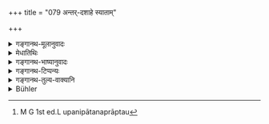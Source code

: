 +++
title = "079 अन्तर्-दशाहे स्याताम्"

+++

<details><summary>गङ्गानथ-मूलानुवादः</summary>

If, within ten days, another birth or death happen to befall, the Brāhmaṇa shall remain impure until that period of ten days shall have elapsed.—(78).
</details>

<details><summary>मेधातिथिः</summary>

अत्रापि **दशाह**ग्रणम् आशौचकालोपलक्षणार्थम् । यस्य य आशौचकालस् तस्मिन्न् अनिवृत्ते यदि पुनर् अन्यद् आशौचनिमित्तम् उत्पद्यते तदा पूर्वशेषेणैव शुद्धिर् न त्व् अन्तरा निपतितं यत् तदीयाद् अह्नः प्रभृति दशाहादिगणना कर्तव्या । तथा च गौतमः- "तच् चेद् अन्तः पुनर् आपतेत् तच्छेषेण शुद्ध्येयुः" इति (ग्ध् १४.६) । **मरणजन्मनी** इति समासे यत्नम् अन्तरेण क्रमाप्रतिपत्तेर् व्यन्तरेणाप्य् उपनिपातप्राप्तौ[^१८१] समाचारात् समानजातीय एवेति द्रष्टव्यम् । **पुनः**शब्दश् च समानजातीयापेक्षया समर्थतरो भवति । **विप्र**ग्रहणम् अप्य् आशौचिनाम् उपलक्षणार्थम् । स्मृत्यन्तरे तु विहितम्- "रात्रिशेषे द्वाभ्याम्, प्रभाते तिसृभिः" (ग्ध् १४.७–८) इति । "एतस्य ब्राह्मणस्य प्रेतस्पर्शे दशरात्रम् आशौचम्" इति प्रकृत्य "न चेद् अन्तरा म्रियेत जायेत वा शिष्टैर् एव दिवसैः शुद्ध्येत" इतीयं स्मृतिः समानजातीयासमानजातीयभेदं नानुमन्यते ॥ ५.७८ ॥


[^१८१]:
     M G 1st ed.L upanipātanaprāptau
</details>

<details><summary>गङ्गानथ-भाष्यानुवादः</summary>

Here also the mention of ‘ten days’ is meant to stand for the period of impurity ordained in each individual case. The meaning thus is that—‘before the expiry of the period of impurity ordained for a particular ease, if another cause of impurity should come about, then purification comes with the lapse of the remainder of that period; and the second period of impurity is not to be counted from the day on which the cause shall have arisen.’ Says Gautama (14.5)—‘If an impurity should occur again during the interval, the purification comes with the remainder of the former.’

‘Birth and Death’ being mentioned in a compound,—and it being not easy to find out in which order of sequence these are to be taken,—and intervention being possible by unlike causes of impurity also,—it is to be understood, on the authority of usage, that what is meant is intervention by a *like* cause of impurity (*i.e*. of impurity due to death by another due to death and so forth). It is in this sense that the use of the term ‘another’ becomes more justifiably significant.

The term ‘*Brāhmaṇa*’ also is meant to stand for *persons observing the impurity*.

In another *Smṛti-text* it has been laid down that—‘if it happens at the close of the night, then it is in two days; and if it happens at dawn, then three days’; and having begun with the statement—‘when the Brāhmaṇa dies, the impurity lasts for ten days’,—it goes on to say—‘if no one dies or is born in the interval, he becomes pure after the remaining days.’ And this takes no account of any distinction between like and unlike sources of impurity.—(78).
</details>

<details><summary>गङ्गानथ-टिप्पन्यः</summary>

(Verse 79 of others.)

This verse is quoted in *Nirṇayasindhu* (p. 386), which notes that the period of ‘ten days’ here mentioned stands for all periods of impurity as laid down in the several cases,—and not for that of ‘ten days’ only;—and again on p. 388.

It is quoted in *Parāśaramādhava* (Ācāra, p. 622);—in *Smṛtitattva* (II, p. 237), in the sense that when there is a commingling of two causes of impurity, the later one lapses with the earlier;—again on p. 244 to the same effect—*i*. *e*., the period of impurity due to a later cause becomes contracted within the limits of that due to a previous cause;—and again on p. 247 to the same effect;—and in *Hāralatā* (p. 61), which says that the qualification ‘*punaḥ*’, ‘again’ applies to
*death* only, and draws the following conclusion:—‘If during the ten
days of impurity duetto a death, another death or a birth should occur, then the impurity ceases after the end of the said ten days due to the former death;’ it goes on to say. that such is not. the case if *death* occur during the period of impurity due to a *birth*, as the impurity due to death is more serious than that due to birth, and hence cannot merge into the latter.
</details>

<details><summary>गङ्गानथ-तुल्य-वाक्यानि</summary>

*Gautama* (14.6).—‘If during a period of impurity, another death occurs,
the relatives shall he pure after the lapse of the remainder of the former period.’

*Baudhāyana* (1.11.17-18).—‘If a birth and a death occur together, one
and the same period of ten days shall serve for both. If other births or deaths happen before the completion of the ten days of the first impurity, that first period will suffice; provided the new course of impurity occurs before the end of the ninth day.’

*Vaśiṣṭha* (4.23-25).—‘If during a period of impurity, another death or
birth occurs, the relatives shall be pure after the expiry of the remainder of that first period. But if one night only of the first period of impurity remain, they shall be pure after two days and nights. If the second death or birth occurs on the morning of the day on which the first period expires, they shall he pure after three days and nights.’

*Viṣṇu* (22.35-38).—‘If during the period of impurity due to birth,
another birth occurs, then purification comes after the expiry of the first period of impurity. If the second occurs when only one night remains of the first period, then purification comes after two days. If it occurs on the morning of the last day of the first period, then after three days. Similarly on the death of a relative during the period of impurity due to death.

*Yājñavalkya* (3.20).—‘If another birth or death happen during a period
of impurity, one becomes purified on the lapse of the remaining daws.’

*Aṅgiras* (Aparārka, p. 898).—If during a period of impurity due to
birth, a death occurs,—or during a period of impurity due to death, a birth occurs,—then, the impurity is to he observed in accordance with the death, not with the birth.’

*Ṣaṭtṛṃśan-mata* (Do.).—‘If during an impurity due to death, a birth
occurs, then purification from the impurity duo to the birth comes after the lapse of the period of impurity due to death; the birth is not purificatory of the impurity due to death.’

*Śaṅkha* (Aparārka, p. 899).—‘When two equal causes of impurity
coalesce, the impurity should cease with the former; if they are not equal, then with the second; such is the declaration of Dharmarāja.’

*Śaṅkha* (Do., p. 900).—‘If after the mother’s death the father dies,
then purification comes after the lapse of the impurity due to the father’s death.’

*Yama* (Do.).—‘If a cause happens lengthening the period of an impurity,
the impurity should cease with what happens later. If during a three-day period of impurity, a ten-day impurity should occur, then purification comes with the end of this latter.’

*Hārīta* (Aparārka, p. 900).—‘If an impurity due to death occurs during
an impurity due to death, purification comes with the lapse of the previous impurity. A shorter impurity can remove another only when the latter is a short one.’

*Prajāpati* (Do.).—‘If a son happen to be born during an impurity due to
another birth, then the father’s purification is immediate; he being purified by the lapse of the previous impurity. When several impurities coalesce, purification comes on the lapse of that which is the more serious; when there is coalescence of impurity due to birth and another due to death, that due to death is the more serious.’

*Brahmapurāṇa* (Do.).—‘There are two parts to every period of impurity;
if a fresh cause of impurity happen within the first part of a previous impurity, then the purification comes on the lapse of the previous impurity; if however it happen after that, then it comes on the lapse of the second impurity. Similarly when during the impurity duo to one death, another death happens. If during the impurity due to death, a birth occurs,—or during the impurity due to birth, a death occurs,—then purification comes on the lapse of the impurity duo to death.’

*Uśanas* (Parāśaramādhava, p. 622).—‘If during a shorter impurity, a
longer one happens, the purification cannot come with the lapse of the former; it must take its own time.’

*Devala* (Do.).—‘When circumstances prolonging the impurity occur,
purification comes on the lapse of the succeeding one; but if the second impurity occurs before the fifth day of the first one, then purification comes on the lapse of the first one.’

*Parāśara* (3.28-29).—‘If during the ten days of impurity, another birth
or death should occur, the Brāhmaṇa shall remain impure till the expiry of those ten days.’
</details>

<details><summary>Bühler</summary>

079	If within the ten days (of impurity) another birth or death happens, a Brahmana shall remain impure only until the (first) period of ten days has expired.
</details>
